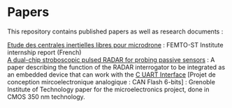 # Papers

This repository contains published papers as well as research documents :

[Etude des centrales inertielles libres pour microdrone](https://github.com/MHageH/Papers/blob/master/Rapport%20Stage%20L3%20Mohamed%20Hage%20Hassan.pdf) : FEMTO-ST Institute internship report (French)  
[A dual-chip stroboscopic pulsed RADAR for probing passive sensors](https://github.com/MHageH/Papers/blob/master/A%20dual-chip%20stroboscopic%20pulsed%20RADAR%20for%20probing%20passive%20sensors.pdf) : A paper describing the function of the RADAR interrogator to be integrated as an embedded device that can work with the [C UART Interface](https://github.com/MHageH/c_uart_interface)
[Projet de conception mircoelectronique analogique : CAN Flash 6-bits] : Grenoble Institute of Technology paper for the microelectronics project, done in CMOS 350 nm technology.
